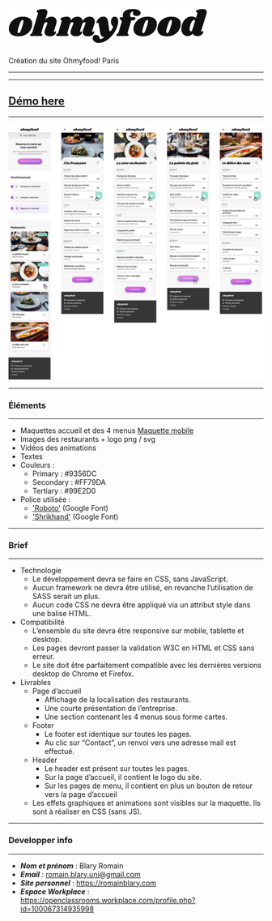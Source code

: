 
 # ![Logo Ohmyfood!](https://github.com/Blarwitch5/RomainBlary_3_20052021/blob/main/public/img/ohmyfood.png?raw=true)

Création du site Ohmyfood! Paris

---
---
[Démo here](https://blarwitch5.github.io/RomainBlary_3_20052021/)
---
---

![Maquettes ohmyfood!](https://github.com/Blarwitch5/RomainBlary_3_20052021/blob/main/mockup/maquettes.jpg?raw=true)

---
### Éléments
---
* Maquettes accueil et des 4 menus [Maquette mobile](https://github.com/Blarwitch5/RomainBlary_3_20052021/tree/main/mockup/maquettes.jpg?raw=true)
* Images des restaurants + logo png / svg
* Vidéos des animations
* Textes
* Couleurs :
  - Primary : #9356DC
  - Secondary : #FF79DA
  - Tertiary : #99E2D0
* Police utilisée : 
  * ['Roboto'](https://fonts.google.com/specimen/Roboto) (Google Font)
  * ['Shrikhand'](https://fonts.google.com/specimen/Shrikhand) (Google Font)

---
### Brief
---
* Technologie
  * Le développement devra se faire en CSS, sans JavaScript.
  * Aucun framework ne devra être utilisé, en revanche l’utilisation de SASS serait un plus.
  * Aucun code CSS ne devra être appliqué via un attribut style dans une balise HTML.
* Compatibilité
  * L’ensemble du site devra être responsive sur mobile, tablette et desktop.
  * Les pages devront passer la validation W3C en HTML et CSS sans erreur.
  * Le site doit être parfaitement compatible avec les dernières versions desktop de Chrome et Firefox.
* Livrables
  * Page d’accueil
    *  Affichage de la localisation des restaurants.
    *  Une courte présentation de l’entreprise.
    *  Une section contenant les 4 menus sous forme cartes.
   * Footer
     * Le footer est identique sur toutes les pages.
     * Au clic sur “Contact”, un renvoi vers une adresse mail est effectué.
   * Header
     * Le header est présent sur toutes les pages.
     * Sur la page d’accueil, il contient le logo du site.
     * Sur les pages de menu, il contient en plus un bouton de retour vers la page d’accueil
   * Les effets graphiques et animations sont visibles sur la maquette. Ils sont à réaliser en CSS (sans JS).

---
### Developper info
------

* ***Nom et prénom*** : Blary Romain
* ***Email*** : romain.blary.uni@gmail.com
* ***Site personnel*** : https://romainblary.com
* ***Espace Workplace*** : https://openclassrooms.workplace.com/profile.php?id=100067314935998
